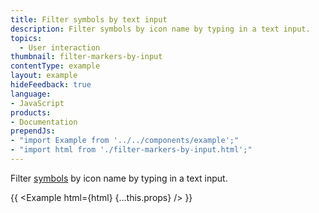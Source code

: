 ```yaml
---
title: Filter symbols by text input
description: Filter symbols by icon name by typing in a text input.
topics:
  - User interaction
thumbnail: filter-markers-by-input
contentType: example
layout: example
hideFeedback: true
language:
- JavaScript
products:
- Documentation
prependJs:
- "import Example from '../../components/example';"
- "import html from './filter-markers-by-input.html';"
---
```


Filter [symbols](https://docs.goong.io/style-spec/layers/#symbol) by icon name by typing in a text input.

{{ <Example html={html} {...this.props} /> }}
